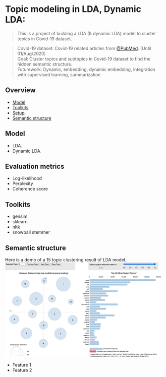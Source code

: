 # Topic modeling in LDA, Dynamic LDA:   
> This is a project of building a LDA (& dynamic LDA) model to cluster topics in Covid-19 dataset.  
  
> Covid-19 dataset: Covid-19 related articles from [@PubMed](https://pubmed.ncbi.nlm.nih.gov/). (Until 01/Aug/2020)  
> Goal: Cluster topics and subtopics in Covid-19 dataset to find the hidden semantic structure.  
> Futurework: Dynamic, embedding, dynamic embedding, integration with supervised learning, summarization.  
  

## Overview
* [Model](#model)
* [Toolkits](#toolkits)  
* [Setup](#setup)  
* [Semantic structure](#semantic-structure)  

## Model   
* LDA.  
* Dynamic LDA.  

## Evaluation metrics
* Log-likelihood
* Perplexity
* Coherence score

## Toolkits
* gensim 
* sklearn
* nltk
* snowball stemmer

[//]: ## (Setup) 

[//]: ## (Usage) 
[//]: # (This is a comment.)
[//]: # (This is a comment on a new line.)

## Semantic structure
Here is a demo of a 15 topic clustering result of LDA model.  
![15 topic LDA model](./img/15tm.png)  

* Feature 1
* Feature 2


